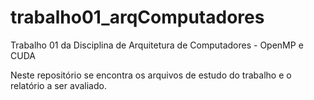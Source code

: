 # trabalho01_arqComputadores
Trabalho 01 da Disciplina de Arquitetura de Computadores - OpenMP e CUDA

Neste repositório se encontra os arquivos de estudo do trabalho e o relatório a ser avaliado.

